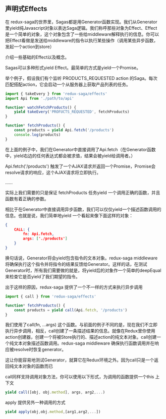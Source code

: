 ## 声明式Effects

在 redux-saga的世界里，Sagas都是用Generator函数实现。我们从Generator里yield纯Javascript对象以表达Saga逻辑。我们称呼那些对象为Effect、Effect是一个简单的对象，这个对象包含了一些给middleware解释执行的信息。你可以把Effect看做是发送给middleware的指令以执行某些操作（调用某些异步函数，发起一个action到store）

介绍一些基础的Effect以及概念。

Sagas可以多种形式yield Effect。最简单的方式是yield一个Promise。

举个例子，假设我们有个监听 PRODUCTS_REQUESTED action 的Saga。每次匹配搭配action，它会启动一个从服务器上获取产品列表的任务。

```javascript
import { takeEvery } from 'redux-saga/effects'
import Api from './path/to/api'

function* watchFetchProducts() {
	yield takeEvery('PROFUCTS_REQUESTED', fetchProducts)
}

function* fetchProducts() {
	const products = yield Api.fetch('/products')
    console.log(products)
}
```

在上面的例子中，我们在Generator中直接调用了Api.fetch（在Generator函数中，yield右边的任何表达式都会被求值，结果会被yield给调用者。）

Api.fetch('/products') 触发了一个AJAX请求并返回一个Promise，Promise会resolve请求的响应，这个AJAX请求将立即执行。

......

实际上我们需要的只是保证 fetchProducts 任务yield 一个调用正确的函数，并且函数有着正确的参数。

相比于在Generator中直接调用异步函数，我们可以仅仅yield一个描述函数调用的信息。也就是说，我们简单地yield 一个看起来像下面这样的对象：

```json
{
    CALL: {
        fn: Api.fetch,
        args: ['./products']
    }
}
```

换句话说，Generator将会yield包含指令的文本对象。redux-saga middleware将确保执行这个指令并将指令的结果反馈给Generator。这样的话，在测试Generator时，所有我们需要做的就是，将yield后的对象作一个简单的deepEqual 来检查它是否yield了我们期望的指令。

出于这样的原因，redux-saga 提供了一个不一样的方式来执行异步调用

```javascript
import { call } from 'redux-saga/effects'

function* fetchProducts() {
    const products = yield call(Api.fetch, '/products')
}
```

我们使用了call(fn, ...args) 这个函数。与前面的例子不同的是，现在我们不立即执行异步调用，相反，call创建了一条描述结果的信息。就像在Redux里你使用action创建器，创建一个将被Store执行的、描述action的纯文本对象。call创建一个纯文本对象描述函数调用。redux-saga middleware 确保执行函数调用并在响应被resolve时恢复generator。

这让你能容易地测试Generator，就算它在Redux环境之外。因为call只是一个返回纯文本对象的函数而已

call同样支持调用对象方法，你可以使用以下形式，为调用的函数提供一个this 上下文

```javascript
yield call([obj, obj.method], args, arg2,...)
```

apply 提供另外一种调用的方式

```javascript
yield apply(obj,obj.method,[arg1,arg2,...])
```


